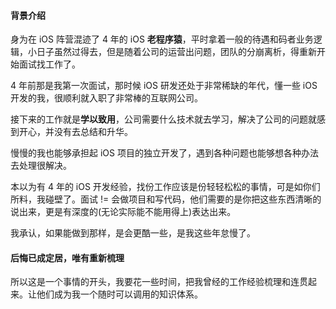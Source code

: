 #### 背景介绍
身为在 iOS 阵营混迹了 4 年的 iOS **老程序猿**，平时拿着一般的待遇和码者业务逻辑，小日子虽然过得去，但是随着公司的运营出问题，团队的分崩离析，得重新开始面试找工作了。

4 年前那是我第一次面试，那时候 iOS 研发还处于非常稀缺的年代，懂一些 iOS 开发的我，很顺利就入职了非常棒的互联网公司。

接下来的工作就是**学以致用**，公司需要什么技术就去学习，解决了公司的问题就感到开心，并没有去总结和升华。

慢慢的我也能够承担起 iOS 项目的独立开发了，遇到各种问题也能够想各种办法去处理很解决。

本以为有 4 年的 iOS 开发经验，找份工作应该是份轻轻松松的事情，可是如你们所料，我碰壁了。面试 != 会做项目和写代码，他们需要的是你把这些东西清晰的说出来，更是有深度的(无论实际能不能用得上)表达出来。

我承认，如果能做到那样，是会更酷一些，是我这些年怠慢了。

#### 后悔已成定居，唯有重新梳理
所以这是一个事情的开头，我要花一些时间，把我曾经的工作经验梳理和连贯起来。让他们成为我一个随时可以调用的知识体系。

